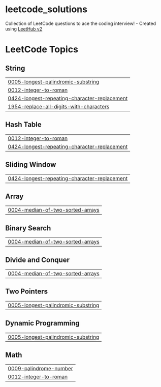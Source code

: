 # leetcode_solutions
Collection of LeetCode questions to ace the coding interview! - Created using [LeetHub v2](https://github.com/arunbhardwaj/LeetHub-2.0)

<!---LeetCode Topics Start-->
# LeetCode Topics
## String
|  |
| ------- |
| [0005-longest-palindromic-substring](https://github.com/gewalttat/leetcode_solutions/tree/master/0005-longest-palindromic-substring) |
| [0012-integer-to-roman](https://github.com/gewalttat/leetcode_solutions/tree/master/0012-integer-to-roman) |
| [0424-longest-repeating-character-replacement](https://github.com/gewalttat/leetcode_solutions/tree/master/0424-longest-repeating-character-replacement) |
| [1954-replace-all-digits-with-characters](https://github.com/gewalttat/leetcode_solutions/tree/master/1954-replace-all-digits-with-characters) |
## Hash Table
|  |
| ------- |
| [0012-integer-to-roman](https://github.com/gewalttat/leetcode_solutions/tree/master/0012-integer-to-roman) |
| [0424-longest-repeating-character-replacement](https://github.com/gewalttat/leetcode_solutions/tree/master/0424-longest-repeating-character-replacement) |
## Sliding Window
|  |
| ------- |
| [0424-longest-repeating-character-replacement](https://github.com/gewalttat/leetcode_solutions/tree/master/0424-longest-repeating-character-replacement) |
## Array
|  |
| ------- |
| [0004-median-of-two-sorted-arrays](https://github.com/gewalttat/leetcode_solutions/tree/master/0004-median-of-two-sorted-arrays) |
## Binary Search
|  |
| ------- |
| [0004-median-of-two-sorted-arrays](https://github.com/gewalttat/leetcode_solutions/tree/master/0004-median-of-two-sorted-arrays) |
## Divide and Conquer
|  |
| ------- |
| [0004-median-of-two-sorted-arrays](https://github.com/gewalttat/leetcode_solutions/tree/master/0004-median-of-two-sorted-arrays) |
## Two Pointers
|  |
| ------- |
| [0005-longest-palindromic-substring](https://github.com/gewalttat/leetcode_solutions/tree/master/0005-longest-palindromic-substring) |
## Dynamic Programming
|  |
| ------- |
| [0005-longest-palindromic-substring](https://github.com/gewalttat/leetcode_solutions/tree/master/0005-longest-palindromic-substring) |
## Math
|  |
| ------- |
| [0009-palindrome-number](https://github.com/gewalttat/leetcode_solutions/tree/master/0009-palindrome-number) |
| [0012-integer-to-roman](https://github.com/gewalttat/leetcode_solutions/tree/master/0012-integer-to-roman) |
<!---LeetCode Topics End-->